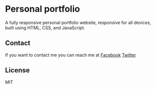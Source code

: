 # Personal portfolio

A fully responsive personal portfolio website, responsive for all devices, built using HTML, CSS, and JavaScript.

## Contact

If you want to contact me you can reach me at
[Facebook](https://www.facebook.com/saugat.kc327/)
[Twitter](https://www.twitter.com/alwaysaugat)


## License

MIT
